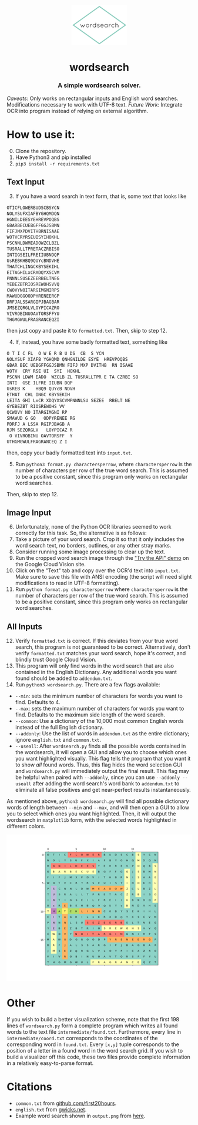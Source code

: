 <p align="center"> 
<img alt="wordsearch" src="ws.png" width="30%">
</p>

<h1 align='center'>
wordsearch
</h1>
<h3 align='center'>
 A simple wordsearch solver.
</h3>

*Caveats*: Only works on rectangular inputs and English word searches. Modifications necessary to work with UTF-8 text.
*Future Work*: Integrate OCR into program instead of relying on external algorithm.

# How to use it:
0. Clone the repository.
1. Have Python3 and pip installed
2. `pip3 install -r requirements.txt`

## Text Input
3. If you have a word search in text form, that is, some text that looks like

```
OTICFLOWERBUDSCBSYCN
NOLYSUFXIAFBYGHQMDQN
HGNILDEESYEHREVPOQBS
GBARBECUEBGFFGGJSBMN
FIFJMXPDVITHBRNISAAE
WOTVCRYRSEUISYIHOKHL
PSCNNLDWMEADOWZCLBZL
TUSRALLTPRETACZRBISO
INTIGSEILFREIIUBNDQP
UsREBKHBQ9QUYcBNDVHE
THATCHLINGCKBYSEKIHL
EITAGHILxCRXDQYXSCVM
PNNNLSUSEZEERBELTNEG
YEBEZBTRIOSREWOHSVVQ
CWOVYNOITARGIMGNIRPS
MAWUDGGOODPYRENEERGP
DRFJALSSARGIPJBAGBAR
JMSEZQRGLVLOYPICAZRO
VIVROBINUOAVTORSFFYU
THGMGWULFRAGRANCEQZI
```

then just copy and paste it to `formatted.txt`. Then, skip to step 12.

4. If, instead, you have some badly formatted text, something like
```
O T I C FL  O W E R B U DS  CB  S YCN
NOLYSUF XIAFB YGHQMD QNHGNILDE ESYE  HREVPOQBS
GBAR BEC UEBGFFGGJSBMN FIFJ MXP DVITHB  RN ISAAE
WOTV  CRY RSE UI  SYI  HOKHL
PSCNN LDWM EADO  WZCLB ZL TUSRALLTPR E TA CZRBI SO
INTI  GSE ILFRE IIUBN DQP
UsREB K    HBQ9 QUYcB NDVH
ETHAT  CHL INGC KBYSEKIH
LEITA GHI LxCR XDQYXSCVMPNNNLSU SEZEE  RBELT NE
GYEBEZBT RIOSREWOHS VV
QCWOVY NO ITARGIMGNI RP
SMAWUD G GO   ODPYRENEE RG
PDRFJ A LSSA RGIPJBAGB A
RJM SEZQRGLV   LOYPICAZ R
 O VIVROBINU OAVTORSFF  Y
UTHGMGWULFRAGRANCEQ Z I
```
then, copy your badly formatted text into `input.txt`.

5. Run `python3 format.py charactersperrow`, where `charactersperrow` is the number of characters per row of the true word search. This is assumed to be a positive constant, since this program only works on rectangular word searches.

Then, skip to step 12.

## Image Input
6. Unfortunately, none of the Python OCR libraries seemed to work correctly for this task. So, the alternative is as follows:
7. Take a picture of your word search. Crop it so that it only includes the word search text, no borders, outlines, or any other stray marks.
8. Consider running some image processing to clear up the text.
9. Run the cropped word search image through the ["Try the API" demo](https://cloud.google.com/vision/) on the Google Cloud Vision site.
10. Click on the "Text" tab and copy over the OCR'd text into `input.txt`. Make sure to save this file with ANSI encoding (the script will need slight modifications to read in UTF-8 formatting).
11. Run `python format.py charactersperrow` where `charactersperrow` is the number of characters per row of the true word search. This is assumed to be a positive constant, since this program only works on rectangular word searches.

## All Inputs
12. Verify `formatted.txt` is correct. If this deviates from your true word search, this program is not guaranteed to be correct. Alternatively, don't verify `formatted.txt` matches your word search, hope it's correct, and blindly trust Google Cloud Vision.
13. This program will only find words in the word search that are also contained in the English Dictionary. Any additional words you want found should be added to `addendum.txt`.
14. Run `python3 wordsearch.py`. There are a few flags available:

-  `--min`: sets the minimum number of characters for words you want to find. Defaults to 4. 
-  `--max`: sets the maximum number of characters for words you want to find. Defaults to the maximum side length of the word search.
-  `--common`: Use a dictionary of the 10,000 most common English words instead of the full English dictionary.
-  `--addonly`: Use the list of words in `addendum.txt` as the entire dictionary; ignore `english.txt` and `common.txt`.
-  `--useall`: After `wordsearch.py` finds all the possible words contained in the wordsearch, it will open a GUI and allow you to choose which ones you want highlighted visually. This flag tells the program that you want it to show *all* found words. Thus, this flag hides the word selection GUI and `wordsearch.py` will immediately output the final result. This flag may be helpful when paired with `--addonly`, since you can use `--addonly --useall` after adding the word search's word bank to `addendum.txt` to eliminate all false positives and get near-perfect results instantaneously.

As mentioned above, `python3 wordsearch.py` will find all possible dictionary words of length between `--min` and `--max`, and will then open a GUI to allow you to select which ones you want highlighted. Then, it will output the wordsearch in `matplotlib` form, with the selected words highlighted in different colors.

![Example Output](output.png)

# Other
If you wish to build a better visualization scheme, note that the first 198 lines of `wordsearch.py` form a complete program which writes all found words to the text file `intermediate/found.txt`. Furthermore, every line in `intermediate/coord.txt` corresponds to the coordinates of the corresponding word in `found.txt`. Every `[x,y]` tuple corresponds to the position of a letter in a found word in the word search grid. If you wish to build a visualizer off this code, these two files provide complete information in a relatively easy-to-parse format.

# Citations
- `common.txt` from [github.com/first20hours](https://github.com/first20hours/google-10000-english).
- `english.txt` from [gwicks.net](http://www.gwicks.net/dictionaries.htm).
- Example word search shown in `output.png` from [here](https://www.wianc.org/nature-puzzles/2019/2/13/think-spring-word-search).
